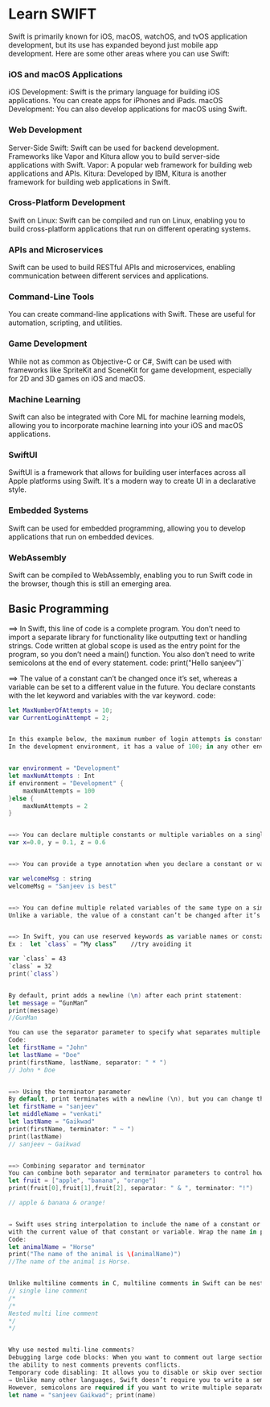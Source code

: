 # Learn SWIFT

Swift is primarily known for iOS, macOS, watchOS, and tvOS application development, but its use has expanded beyond just mobile app development. 
Here are some other areas where you can use Swift:
### iOS and macOS Applications
iOS Development: Swift is the primary language for building iOS applications. You can create apps for iPhones and iPads.
macOS Development: You can also develop applications for macOS using Swift.
### Web Development
Server-Side Swift: Swift can be used for backend development. Frameworks like Vapor and Kitura allow you to build server-side applications with Swift.
Vapor: A popular web framework for building web applications and APIs.
Kitura: Developed by IBM, Kitura is another framework for building web applications in Swift.
### Cross-Platform Development
Swift on Linux: Swift can be compiled and run on Linux, enabling you to build cross-platform applications that run on different operating systems.
### APIs and Microservices
Swift can be used to build RESTful APIs and microservices, enabling communication between different services and applications.
### Command-Line Tools
You can create command-line applications with Swift. These are useful for automation, scripting, and utilities.
### Game Development
While not as common as Objective-C or C#, Swift can be used with frameworks like SpriteKit and SceneKit for game development, especially for 2D and 3D games on iOS and macOS.
### Machine Learning
Swift can also be integrated with Core ML for machine learning models, allowing you to incorporate machine learning into your iOS and macOS applications.
### SwiftUI
SwiftUI is a framework that allows for building user interfaces across all Apple platforms using Swift. It's a modern way to create UI in a declarative style.
### Embedded Systems
Swift can be used for embedded programming, allowing you to develop applications that run on embedded devices.
### WebAssembly
Swift can be compiled to WebAssembly, enabling you to run Swift code in the browser, though this is still an emerging area.


## Basic Programming
==> In Swift, this line of code is a complete program. You don’t need to import a separate library for functionality like outputting text or handling strings.
Code written at global scope is used as the entry point for the program, so you don’t need a main() function. You also don’t need to write semicolons at the end of every statement.
code: 
print("Hello sanjeev")`

==> The value of a constant can’t be changed once it’s set, whereas a variable can be set to a different value in the future. 
You declare constants with the let keyword and variables with the var keyword. 
code: 
```swift
let MaxNumberOfAttempts = 10;
var CurrentLoginAttempt = 2;


In this example below, the maximum number of login attempts is constant, and its value depends on the environment. 
In the development environment, it has a value of 100; in any other environment, its value is 10.


var environment = "Development"
let maxNumAttempts : Int
if environment = "Development" {
    maxNumAttempts = 100
}else {
    maxNumAttempts = 2
}


==> You can declare multiple constants or multiple variables on a single line, separated by commas:
var x=0.0, y = 0.1, z = 0.6


==> You can provide a type annotation when you declare a constant or variable, to be clear about the kind of values the constant or variable can store.

var welcomeMsg : string
welcomeMsg = "Sanjeev is best"


==> You can define multiple related variables of the same type on a single line, separated by commas, with a single type annotation after the final variable name:
Unlike a variable, the value of a constant can’t be changed after it’s set. Attempting to do so is reported as an error when your code is compiled:


==> In Swift, you can use reserved keywords as variable names or constants by surrounding them with backticks (`). 
Ex :  let `class` = “My class”    //try avoiding it

var `class` = 43
`class` = 32
print(`class`)


By default, print adds a newline (\n) after each print statement:
let message = “GunMan”
print(message)
//GunMan

You can use the separator parameter to specify what separates multiple values in a single print statement. The default separator is a space (" "), but you can change it:
Code: 
let firstName = "John"
let lastName = "Doe"
print(firstName, lastName, separator: " * ")
// John * Doe


==> Using the terminator parameter
By default, print terminates with a newline (\n), but you can change this behavior using the terminator parameter. For example, to print without a newline:
let firstName = "sanjeev"
let middleName = "venkati"
let lastName = "Gaikwad"
print(firstName, terminator: " ~ ")
print(lastName)
// sanjeev ~ Gaikwad


==> Combining separator and terminator
You can combine both separator and terminator parameters to control how multiple values are printed and how the output ends:
let fruit = ["apple", "banana", "orange"]
print(fruit[0],fruit[1],fruit[2], separator: " & ", terminator: "!")

// apple & banana & orange!


⇒ Swift uses string interpolation to include the name of a constant or variable as a placeholder in a longer string, and to prompt Swift to replace it
with the current value of that constant or variable. Wrap the name in parentheses and escape it with a backslash before the opening parenthesis:
Code:
let animalName = "Horse"
print("The name of the animal is \(animalName)")
//The name of the animal is Horse.


Unlike multiline comments in C, multiline comments in Swift can be nested inside other multiline comments.
// single line comment
/*
/*
Nested multi line comment
*/
*/


Why use nested multi-line comments?
Debugging large code blocks: When you want to comment out large sections of code for debugging purposes, and that code already contains multi-line comments, 
the ability to nest comments prevents conflicts.
Temporary code disabling: It allows you to disable or skip over sections of code that are no longer relevant without removing the existing comments inside.
⇒ Unlike many other languages, Swift doesn’t require you to write a semicolon (;) after each statement in your code, although you can do so if you wish.
However, semicolons are required if you want to write multiple separate statements on a single line:
let name = "sanjeev Gaikwad"; print(name)













